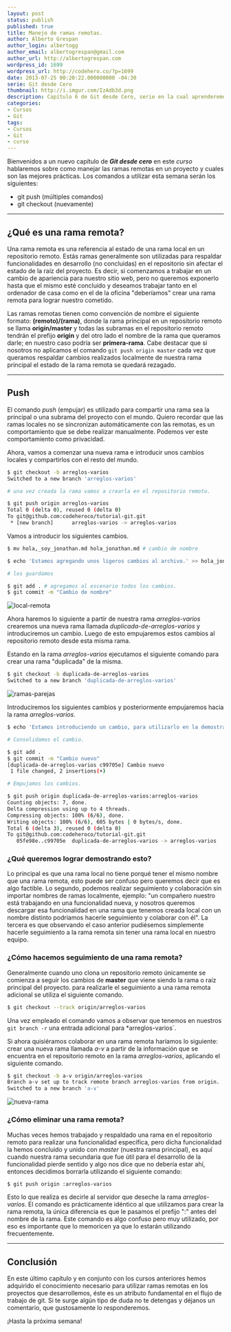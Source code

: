 ```yaml
---
layout: post
status: publish
published: true
title: Manejo de ramas remotas.
author: Alberto Grespan
author_login: albertogg
author_email: albertogrespan@gmail.com
author_url: http://albertogrespan.com
wordpress_id: 1699
wordpress_url: http://codehero.co/?p=1699
date: 2013-07-25 00:20:22.000000000 -04:30
serie: Git desde Cero
thumbnail: http://i.imgur.com/IzAdb3d.png
description: Capítulo 6 de Git desde Cero, serie en la cual aprenderemos Git desde Cero. Estudiaremos el manejo de ramas remotas para nuestros proyectos.
categories:
- Cursos
- Git
tags:
- Cursos
- Git
- curso
---
```

<p>Bienvenidos a un nuevo capítulo de <strong><em>Git desde cero</em></strong> en este <em>curso</em> hablaremos sobre como manejar las ramas remotas en un proyecto y cuales son las mejores prácticas. Los comandos a utilizar esta semana serán los siguientes:</p>

<ul>
<li>git push (múltiples comandos)</li>
<li>git checkout (nuevamente)</li>
</ul>

<hr />

<h2>¿Qué es una rama remota?</h2>

<p>Una rama remota es una referencia al estado de una rama local en un repositorio remoto. Estás ramas generalmente son utilizadas para respaldar funcionalidades en desarrollo (no concluidas) en el repositorio sin afectar el estado de la raíz del proyecto. Es decir, si comenzamos a trabajar en un cambio de apariencia para nuestro sitio web, pero no queremos exponerlo hasta que el mismo esté concluido y deseamos trabajar tanto en el ordenador de casa como en el de la oficina "deberíamos" crear una rama remota para lograr nuestro cometido.</p>

<p>Las ramas remotas tienen como convención de nombre el siguiente formato: <strong>(remoto)/(rama)</strong>, donde la rama principal en un repositorio remoto se llama <strong>origin/master</strong> y todas las subramas en el repositorio remoto tendrán el prefijo <strong>origin</strong> y del otro lado el nombre de la rama que queramos darle; en nuestro caso podría ser <strong>primera-rama</strong>. Cabe destacar que si nosotros no aplicamos el comando <code>git push origin master</code> cada vez que queramos respaldar cambios realizados localmente de nuestra rama principal el estado de la rama remota se quedará rezagado.</p>

<hr />

<h2>Push</h2>

<p>El comando <em>push</em> (empujar) es utilizado para compartir una rama sea la principal o una subrama del proyecto con el mundo. Quiero recordar que las ramas locales no se sincronizan automáticamente con las remotas, es un comportamiento que se debe realizar manualmente. Podemos ver este comportamiento como privacidad.</p>

<p>Ahora, vamos a comenzar una nueva rama e introducir unos cambios locales y compartirlos con el resto del mundo.</p>

```sh
$ git checkout -b arreglos-varios
Switched to a new branch 'arreglos-varios'

# una vez creada la rama vamos a crearla en el repositorio remoto.

$ git push origin arreglos-varios
Total 0 (delta 0), reused 0 (delta 0)
To git@github.com:codeheroco/tutorial-git.git
 * [new branch]      arreglos-varios -> arreglos-varios
```

<p>Vamos a introducir los siguientes cambios.</p>

```sh
$ mv hola,_soy_jonathan.md hola_jonathan.md # cambio de nombre

$ echo 'Estamos agregando unos ligeros cambios al archivo.' >> hola_jonathan.md

# los guardamos

$ git add . # agregamos al escenario todos los cambios.
$ git commit -m "Cambio de nombre"
```

<p><img src="http://i.imgur.com/3sJzdtN.png" alt="local-remota" /></p>

<p>Ahora haremos lo siguiente a partir de nuestra rama <em>arreglos-varios</em> crearemos una nueva rama llamada <em>duplicada-de-arreglos-varios</em> y introduciremos un cambio. Luego de esto empujaremos estos cambios al repositorio remoto desde esta misma rama.</p>

<p>Estando en la rama <em>arreglos-varios</em> ejecutamos el siguiente comando para crear una rama "duplicada" de la misma.</p>

```sh
$ git checkout -b duplicada-de-arreglos-varios
Switched to a new branch 'duplicada-de-arreglos-varios'
```

<p><img src="http://i.imgur.com/hV0oq98.png" alt="ramas-parejas" /></p>

<p>Introduciremos los siguientes cambios y posteriormente empujaremos hacia la rama <em>arreglos-varios</em>.</p>

```sh
$ echo 'Estamos introduciendo un cambio, para utilizarlo en la demostración.' >> hola_jonathan.md

# Consolidamos el cambio.

$ git add .
$ git commit -m "Cambio nuevo"
[duplicada-de-arreglos-varios c99705e] Cambio nuevo
 1 file changed, 2 insertions(+)

# Empujamos los cambios.

$ git push origin duplicada-de-arreglos-varios:arreglos-varios
Counting objects: 7, done.
Delta compression using up to 4 threads.
Compressing objects: 100% (6/6), done.
Writing objects: 100% (6/6), 605 bytes | 0 bytes/s, done.
Total 6 (delta 3), reused 0 (delta 0)
To git@github.com:codeheroco/tutorial-git.git
   05fe98e..c99705e  duplicada-de-arreglos-varios -> arreglos-varios
```

<h3>¿Qué queremos lograr demostrando esto?</h3>

<p>Lo principal es que una rama local no tiene porqué tener el mismo nombre que una rama remota, esto puede ser confuso pero queremos decir que es algo factible. Lo segundo, podemos realizar seguimiento y colaboración sin importar nombres de ramas localmente, ejemplo: "un compañero nuestro está trabajando en una funcionalidad nueva, y nosotros queremos descargar esa funcionalidad en una rama que tenemos creada local con un nombre distinto podríamos hacerle seguimiento y colaborar con él". La tercera es que observando el caso anterior pudiésemos simplemente hacerle seguimiento a la rama remota sin tener una rama local en nuestro equipo.</p>

<h3>¿Cómo hacemos seguimiento de una rama remota?</h3>

<p>Generalmente cuando uno clona un repositorio remoto únicamente se comienza a seguir los cambios de <strong>master</strong> que viene siendo la rama o raíz principal del proyecto. para realizarle el seguimiento a una rama remota adicional se utiliza el siguiente comando.</p>

```sh
$ git checkout --track origin/arreglos-varios
```

<p>Una vez empleado el comando vamos a observar que tenemos en nuestros <code>git branch -r</code> una entrada adicional para *arreglos-varios`.</p>

<p>Si ahora quisiéramos colaborar en una rama remota haríamos lo siguiente: crear una nueva rama llamada <em>a-v</em> a partir de la información que se encuentra en el repositorio remoto en la rama <em>arreglos-varios</em>, aplicando el siguiente comando.</p>

```sh
$ git checkout -b a-v origin/arreglos-varios
Branch a-v set up to track remote branch arreglos-varios from origin.
Switched to a new branch 'a-v'
```

<p><img src="http://i.imgur.com/CWAYgQA.png" alt="nueva-rama" /></p>

<h3>¿Cómo eliminar una rama remota?</h3>

<p>Muchas veces hemos trabajado y respaldado una rama en el repositorio remoto para realizar una funcionalidad específica, pero dicha funcionalidad la hemos concluido y unido con <em>master</em> (nuestra rama principal), es aquí cuando nuestra rama secundaria que fue útil para el desarrollo de la funcionalidad pierde sentido y algo nos dice que no debería estar ahí, entonces decidimos borrarla utilizando el siguiente comando:</p>

```sh
$ git push origin :arreglos-varios
```

<p>Esto lo que realiza es decirle al servidor que deseche la rama <em>arreglos-varios</em>. El comando es prácticamente idéntico al que utilizamos para crear la rama remota, la única diferencia es que le pasamos el prefijo ":" antes del nombre de la rama. Este comando es algo confuso pero muy utilizado, por eso es importante que lo memoricen ya que lo estarán utilizando frecuentemente.</p>

<hr />

<h2>Conclusión</h2>

<p>En este último capítulo y en conjunto con los cursos anteriores hemos adquirido el conocimiento necesario para utilizar ramas remotas en los proyectos que desarrollemos, éste es un atributo fundamental en el flujo de trabajo de git. Si te surge algún tipo de duda no te detengas y déjanos un comentario, que gustosamente lo responderemos.</p>

<p>¡Hasta la próxima semana!</p>
